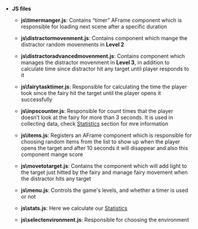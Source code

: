 * **JS files**

	* **js\timermanger.js**: Contains “timer” AFrame component which is responsible for loading next scene after a specific duration

	* **js\distractormovenment.js**: Contains component which mange the distractor random movenments in **Level 2**

	* **js\distractoradvancedmovenment.js**: Contains component which manages the distractor movenment in **Level 3**, in addition to calculate time since distractor hit any target until player responds to it

	* **js\fairytasktimer.js**: Responsible for calculating the time the player took since the fairy hit the target until the player opens it successfully

	* **js\inpscounter.js**: Responsible for count times that the player doesn’t look at the fairy for more than 3 seconds. It is used in collecting data, check [Statistics](#Statistics) section for mre information

	* **js\items.js**: Registers an AFrame component which is responsible for choosing random items from the list to show up when the player opens the target and after 10 seconds it will disappear and also this component mange score

	* **js\movetotarget.js**: Contains the component which will add light to the target just hitted by the fairy and manage fairy movement when the distractor hits any target

	* **js\menu.js**: Controls the game's levels, and whether a timer is used or not

	* **js\stats.js**: Here we calculate our [Statistics](#Statistics)

	* **js\selectenvironment.js**: Responsible for choosing the environment
